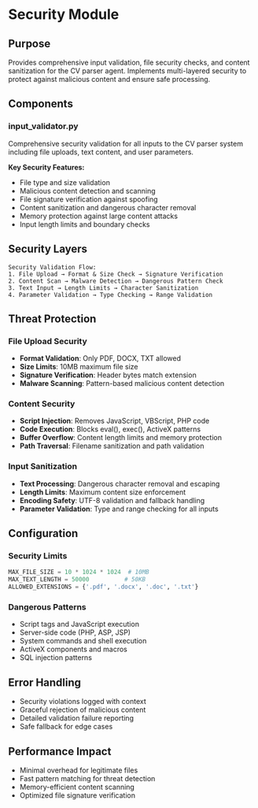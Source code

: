 # Security Module

## Purpose
Provides comprehensive input validation, file security checks, and content sanitization for the CV parser agent. Implements multi-layered security to protect against malicious content and ensure safe processing.

## Components

### input_validator.py
Comprehensive security validation for all inputs to the CV parser system including file uploads, text content, and user parameters.

**Key Security Features:**
- File type and size validation
- Malicious content detection and scanning
- File signature verification against spoofing
- Content sanitization and dangerous character removal
- Memory protection against large content attacks
- Input length limits and boundary checks

## Security Layers

```
Security Validation Flow:
1. File Upload → Format & Size Check → Signature Verification
2. Content Scan → Malware Detection → Dangerous Pattern Check
3. Text Input → Length Limits → Character Sanitization
4. Parameter Validation → Type Checking → Range Validation
```

## Threat Protection

### File Upload Security
- **Format Validation**: Only PDF, DOCX, TXT allowed
- **Size Limits**: 10MB maximum file size
- **Signature Verification**: Header bytes match extension
- **Malware Scanning**: Pattern-based malicious content detection

### Content Security
- **Script Injection**: Removes JavaScript, VBScript, PHP code
- **Code Execution**: Blocks eval(), exec(), ActiveX patterns
- **Buffer Overflow**: Content length limits and memory protection
- **Path Traversal**: Filename sanitization and path validation

### Input Sanitization
- **Text Processing**: Dangerous character removal and escaping
- **Length Limits**: Maximum content size enforcement
- **Encoding Safety**: UTF-8 validation and fallback handling
- **Parameter Validation**: Type and range checking for all inputs

## Configuration

### Security Limits
```python
MAX_FILE_SIZE = 10 * 1024 * 1024  # 10MB
MAX_TEXT_LENGTH = 50000          # 50KB
ALLOWED_EXTENSIONS = {'.pdf', '.docx', '.doc', '.txt'}
```

### Dangerous Patterns
- Script tags and JavaScript execution
- Server-side code (PHP, ASP, JSP)
- System commands and shell execution
- ActiveX components and macros
- SQL injection patterns

## Error Handling
- Security violations logged with context
- Graceful rejection of malicious content
- Detailed validation failure reporting
- Safe fallback for edge cases

## Performance Impact
- Minimal overhead for legitimate files
- Fast pattern matching for threat detection
- Memory-efficient content scanning
- Optimized file signature verification